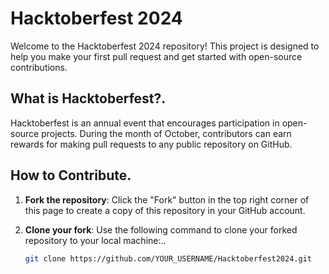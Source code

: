 # Hacktoberfest 2024

Welcome to the Hacktoberfest 2024 repository! This project is designed to help you make your first pull request and get started with open-source contributions.

## What is Hacktoberfest?.

Hacktoberfest is an annual event that encourages participation in open-source projects. During the month of October, contributors can earn rewards for making pull requests to any public repository on GitHub.

## How to Contribute.

1. **Fork the repository**: Click the "Fork" button in the top right corner of this page to create a copy of this repository in your GitHub account.

2. **Clone your fork**: Use the following command to clone your forked repository to your local machine:..
   ```bash
   git clone https://github.com/YOUR_USERNAME/Hacktoberfest2024.git
